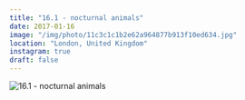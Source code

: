 ```yaml
---
title: "16.1 - nocturnal animals"
date: 2017-01-16
image: "/img/photo/11c3c1c1b2e62a964877b913f10ed634.jpg"
location: "London, United Kingdom"
instagram: true
draft: false
---
```


![16.1 - nocturnal animals](/img/photo/11c3c1c1b2e62a964877b913f10ed634.jpg)
